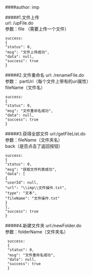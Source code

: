 ####author: imp


#####1.文件上传<br>
url: /upFile.do<br>
参数：file （需要上传一个文件）

    success:
    {
    "status": 0,
    "msg": "文件上传成功",
    "data": null,
    "success": true
    }
 
 #####2.文件重命名
 url: /renameFile.do<br>
 参数： partUri（每个文件上带有的uri属性）<br>  fileName（文件名）
 
    success:
    {
    "status": 0,
    "msg": "文件重命名成功",
    "data": null,
    "success": true
    }
    
  #####3.获得全部文件
  url:/getFileList.do<br>
  参数：fileName（文件夹名）<br>  back（是否点击了返回按钮）
  
    success:
    {
    "status": 0,
    "msg": "获取文件列表成功",
    "data": [
    {
    "userId": null,
    "url": "\\imp\\文件操作.txt",
    "type": "文本",
    "fileName": "文件操作.txt"
    }
    ],
    "success": true
    }
  
   #####4.新建文件夹
   url:/newFolder.do<br>
   参数：folderName（文件夹名）<br>  
   
     success:
     {
     "status": 0,
     "msg": "文件重命名成功",
     "data": null,
     "success": true
     }
  
   

    
